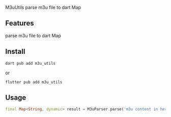 M3uUtils parse m3u file to dart Map

## Features
parse m3u file to dart Map

## Install

```shell
dart pub add m3u_utils
```
or
```shell
flutter pub add m3u_utils
```

## Usage

```dart
final Map<String, dynamic> result = M3uParser.parse('m3u content in here')
```